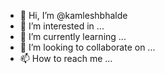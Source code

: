 - 👋 Hi, I’m @kamleshbhalde
- 👀 I’m interested in ...
- 🌱 I’m currently learning ...
- 💞️ I’m looking to collaborate on ...
- 📫 How to reach me ...

<!---
kamleshbhalde/kamleshbhalde is a ✨ special ✨ repository because its `README.md` (this file) appears on your GitHub profile.
You can click the Preview link to take a look at your changes.
--->
